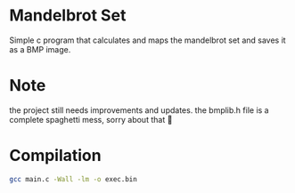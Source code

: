 # Mandelbrot Set
Simple c program that calculates and maps the mandelbrot set and saves it as a BMP image.

# Note
the project still needs improvements and updates. the bmplib.h file is a complete spaghetti mess, sorry about that 😬 

# Compilation
```bash
gcc main.c -Wall -lm -o exec.bin
```




